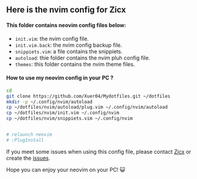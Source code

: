 ## Here is the nvim config for Zicx

#### This folder contains neovim config files below:
- `init.vim`: the nvim config file.
- `init.vim.back`: the nvim config backup file.
- `snippiets.vim`: a file contains the snippiets.
- `autoload`: thie folder contains the nvim pluh config file.
- `themes`: this folder contains the nvim theme files.

#### How to use my neovim config in your PC ?
```bash
cd
git clone https://github.com/Xuer04/Mydotfiles.git ~/dotfiles
mkdir -p ~/.config/nvim/autoload
cp ~/dotfiles/nvim/autoload/plug.vim ~/.config/nvim/autoload
cp ~/dotfiles/nvim/init.vim ~/.config/nvim
cp ~/dotfiles/nvim/snippiets.vim ~/.config/nvim


# relaunch neovim
# :PlugInstall

```

If you meet some issues when using this config file, please contact [Zicx](https://github.com/Xuer04) or create the [issues](https://github.com/Xuer04/Mydotfiles/issues).

Hope you can enjoy your neovim on your PC! 😺
